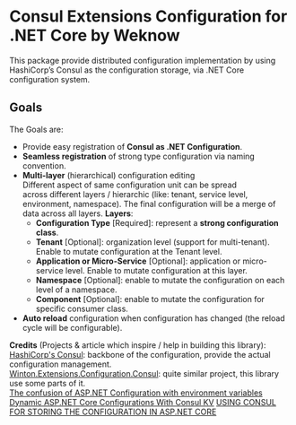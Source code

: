 # Consul Extensions Configuration for .NET Core by Weknow
This package provide distributed configuration implementation 
by using HashiCorp’s Consul as the configuration storage, 
via .NET Core configuration system.

## Goals

The Goals are:  
* Provide easy registration of **Consul as .NET Configuration**.
* **Seamless registration** of strong type configuration via naming convention.
* **Multi-layer** (hierarchical) configuration editing  
  Different aspect of same configuration unit can be spread  
  across different layers / hierarchic (like: tenant, service level, environment, namespace).
  The final configuration will be a merge of data across all layers.
  **Layers**:
  * **Configuration Type** \[Required]: represent a **strong configuration class**.  
  * **Tenant** \[Optional]: organization level (support for multi-tenant).  
    Enable to mutate configuration at the Tenant level.
  * **Application or Micro-Service** \[Optional]: application or micro-service level.
    Enable to mutate configuration at this layer. 
  * **Namespace** \[Optional]: enable to mutate the configuration on each level of a namespace.
  * **Component** \[Optional]: enable to mutate the configuration for specific consumer class.
* **Auto reload** configuration when configuration has changed (the reload cycle will be configurable).


**Credits** (Projects & article which inspire / help in building this library):
[HashiCorp's Consul](https://www.consul.io/): backbone of the configuration, provide the actual configuration management.  
[Winton.Extensions.Configuration.Consul](https://github.com/wintoncode/Winton.Extensions.Configuration.Consul): quite similar project, this library use some parts of it.  
[The confusion of ASP.NET Configuration with environment variables](https://medium.com/@gparlakov/the-confusion-of-asp-net-configuration-with-environment-variables-c06c545ef732)
[Dynamic ASP.NET Core Configurations With Consul KV](https://www.c-sharpcorner.com/article/dynamic-asp-net-core-configurations-with-consul-kv/)
[USING CONSUL FOR STORING THE CONFIGURATION IN ASP.NET CORE](https://www.natmarchand.fr/consul-configuration-aspnet-core/)
